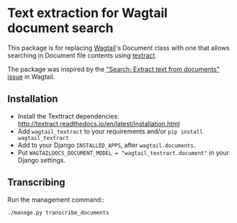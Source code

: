 # Text extraction for Wagtail document search

This package is for replacing [Wagtail][1]'s Document class with one
that allows searching in Document file contents using [textract][2].

The package was inspired by the ["Search: Extract text from documents" issue][3] in Wagtail.

## Installation

- Install the Texttract dependencies: http://textract.readthedocs.io/en/latest/installation.html
- Add `wagtail_textract` to your requirements and/or `pip install wagtail_textract`
- Add to your Django `INSTALLED_APPS`, after `wagtail.documents`.
- Put `WAGTAILDOCS_DOCUMENT_MODEL = "wagtail_textract.document"` in your Django settings.


## Transcribing

Run the management command::

    ./manage.py transcribe_documents



[1]: https://wagtail.io/
[2]: https://github.com/deanmalmgren/textract
[3]: https://github.com/wagtail/wagtail/issues/542
